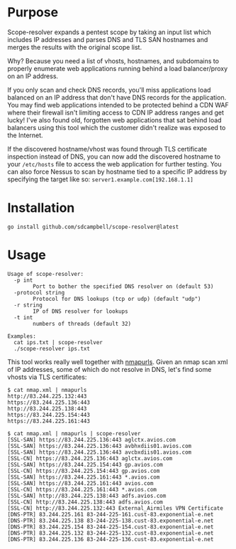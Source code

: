 # Purpose

Scope-resolver expands a pentest scope by taking an input list which includes IP addresses and parses DNS and TLS SAN hostnames and merges the results with the original scope list. 

Why? Because you need a list of vhosts, hostnames, and subdomains to properly enumerate web applications running behind a load balancer/proxy on an IP address. 

If you only scan and check DNS records, you'll miss applications load balanced on an IP address that don't have DNS records for the application. You may find web applications intended to be protected behind a CDN WAF where their firewall isn't limiting access to CDN IP address ranges and get lucky! I've also found old, forgotten web applications that sat behind load balancers using this tool which the customer didn't realize was exposed to the Internet.

If the discovered hostname/vhost was found through TLS certificate inspection instead of DNS, you can now add the discovered hostname to your `/etc/hosts` file to access the web application for further testing. You can also force Nessus to scan by hostname tied to a specific IP address by specifying the target like so: `server1.example.com[192.168.1.1]`

# Installation

`go install github.com/sdcampbell/scope-resolver@latest`

# Usage

```
Usage of scope-resolver:
  -p int
    	Port to bother the specified DNS resolver on (default 53)
  -protocol string
    	Protocol for DNS lookups (tcp or udp) (default "udp")
  -r string
    	IP of DNS resolver for lookups
  -t int
    	numbers of threads (default 32)

Examples:
  cat ips.txt | scope-resolver
  ./scope-resolver ips.txt
```

This tool works really well together with [nmapurls](https://github.com/sdcampbell/nmapurls). Given an nmap scan xml of IP addresses, some of which do not resolve in DNS, let's find some vhosts via TLS certificates:

```
$ cat nmap.xml | nmapurls
http://83.244.225.132:443
https://83.244.225.136:443
http://83.244.225.138:443
https://83.244.225.154:443
https://83.244.225.161:443

$ cat nmap.xml | nmapurls | scope-resolver
[SSL-SAN] https://83.244.225.136:443 aglctx.avios.com
[SSL-SAN] https://83.244.225.136:443 avbhxdiis01.avios.com
[SSL-SAN] https://83.244.225.136:443 avcbxdiis01.avios.com
[SSL-CN] https://83.244.225.136:443 aglctx.avios.com
[SSL-SAN] https://83.244.225.154:443 gp.avios.com
[SSL-CN] https://83.244.225.154:443 gp.avios.com
[SSL-SAN] https://83.244.225.161:443 *.avios.com
[SSL-SAN] https://83.244.225.161:443 avios.com
[SSL-CN] https://83.244.225.161:443 *.avios.com
[SSL-SAN] http://83.244.225.138:443 adfs.avios.com
[SSL-CN] http://83.244.225.138:443 adfs.avios.com
[SSL-CN] http://83.244.225.132:443 External_Airmiles VPN Certificate
[DNS-PTR] 83.244.225.161 83-244-225-161.cust-83.exponential-e.net
[DNS-PTR] 83.244.225.138 83-244-225-138.cust-83.exponential-e.net
[DNS-PTR] 83.244.225.154 83-244-225-154.cust-83.exponential-e.net
[DNS-PTR] 83.244.225.132 83-244-225-132.cust-83.exponential-e.net
[DNS-PTR] 83.244.225.136 83-244-225-136.cust-83.exponential-e.net
```
